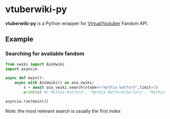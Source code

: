 # vtuberwiki-py
**vtuberwiki-py** is a Python wrapper for [VirtualYoutuber](https://virtualyoutuber.fandom.com/wiki/Virtual_YouTuber_Wiki) Fandom API.


## Example
### Searching for available fandom
```py
from vwiki import AioVwiki
import asyncio

async def main():
    async with AioVwiki() as aio_vwiki:
        s = await aio_vwiki.search(vtuber="mythia batford",limit=3)
        print(s) #['Mythia Batford', 'Mythia Batford/Gallery', 'Mythia Batford/Discography']

asyncio.run(main())
```
Note: the most relevant search is usually the first index
